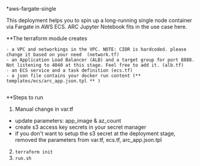 *aws-fargate-single

This deployment helps you to spin up a long-running single node container via Fargate in AWS ECS. ARC Jupyter Notebook fits in the use case here. 

**The terraform module creates 

```
- a VPC and networkings in the VPC. NOTE: CIDR is hardcoded. please change it based on your need  (network.tf)
- an Application Load Balancer (ALB) and a target group for port 8888. Not listening to 4040 at this stage. Feel free to add it. (alb.tf)
- an ECS service and a task definition (ecs.tf)
- a json file contains your docker run content (** templates/ecs/arc_app.json.tpl ** )


```

**Steps to run

1. Manual change in var.tf
- update parameters: app_image & az_count 
- create s3 access key secrets in your secret manager
- if you don't want to setup the s3 secret at the deployment stage,  removed the parameters from var.tf, ecs.tf, arc_app.json.tpl

2. `terraform init`
3. `run.sh`
